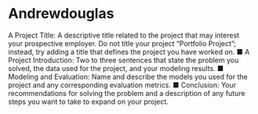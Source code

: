 # Andrewdouglas
A Project Title: A descriptive title related to the project that may
interest your prospective employer. Do not title your project
“Portfolio Project”; instead, try adding a title that defines the
project you have worked on.
■ A Project Introduction: Two to three sentences that state the
problem you solved, the data used for the project, and your
modeling results.
■ Modeling and Evaluation: Name and describe the models you
used for the project and any corresponding evaluation metrics.
■ Conclusion: Your recommendations for solving the problem and a
description of any future steps you want to take to expand on your
project.
